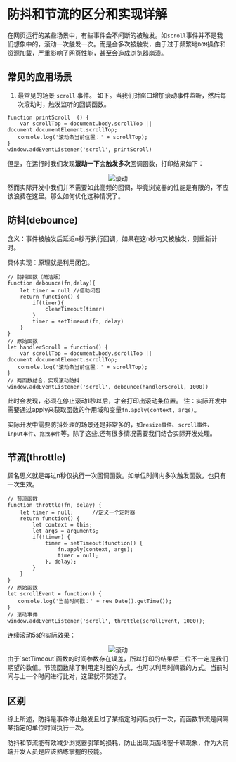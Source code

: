 # 防抖和节流的区分和实现详解
在网页运行的某些场景中，有些事件会不间断的被触发。如`scroll`事件并不是我们想象中的，滚动一次触发一次。而是会多次被触发，由于过于频繁地`DOM`操作和资源加载，严重影响了网页性能，甚至会造成浏览器崩溃。

## 常见的应用场景
1. 最常见的场景 `scroll` 事件。
如下。当我们对窗口增加滚动事件监听，然后每次滚动时，触发监听的回调函数。

```
function printScroll  () {
    var scrollTop = document.body.scrollTop || document.documentElement.scrollTop;
　　console.log('滚动条当前位置：' + scrollTop);
}
window.addEventListener('scroll', printScroll)
```

但是，在运行时我们发现**滚动一下**会**触发多次**回调函数，打印结果如下：
<div style="text-align:center">
  <img :src="$withBase('/img/javascript/scroll.png')" alt="滚动" title="滚动打印" width="auto" height="auto" />
</div>
然而实际开发中我们并不需要如此高频的回调，毕竟浏览器的性能是有限的，不应该浪费在这里。那么如何优化这种情况了。

## 防抖(debounce)

含义：事件被触发后延迟n秒再执行回调，如果在这n秒内又被触发，则重新计时。

具体实现：原理就是利用闭包。

```
// 防抖函数（简洁版）
function debounce(fn,delay){
    let timer = null //借助闭包
    return function() {
        if(timer){
            clearTimeout(timer) 
        }
        timer = setTimeout(fn, delay)
    }
}
// 原始函数
let handlerScroll = function() {
    var scrollTop = document.body.scrollTop || document.documentElement.scrollTop;
　　console.log('滚动条当前位置：' + scrollTop);
}
// 两函数结合，实现滚动防抖
window.addEventListener('scroll', debounce(handlerScroll, 1000))
```
此时会发现，必须在停止滚动1秒以后，才会打印出滚动条位置。
注：实际开发中需要通过apply来获取函数的作用域和变量`fn.apply(context, args)`。

实际开发中需要防抖处理的场景还是非常多的，如`resize事件`、`scroll事件`、`input事件`、`拖拽事件`等。除了这些,还有很多情况需要我们结合实际开发处理。 
## 节流(throttle)
顾名思义就是每过n秒仅执行一次回调函数。如单位时间内多次触发函数，也只有一次生效。

```
// 节流函数
function throttle(fn, delay) {
    let timer = null;      //定义一个定时器
    return function() {
        let context = this;
        let args = arguments;
        if(!timer) {
            timer = setTimeout(function() {
                fn.apply(context, args);
                timer = null;
            }, delay);
        }
    }
}
// 原始函数
let scrollEvent = function() {
　　console.log('当前时间戳：' + new Date().getTime());
}
// 滚动事件
window.addEventListener('scroll', throttle(scrollEvent, 1000));
```

连续滚动5s的实际效果：
<div style="text-align:center">
  <img :src="$withBase('/img/javascript/scroll1.png')" alt="滚动" title="滚动打印" width="auto" height="auto" />
</div>
由于`setTimeout`函数的时间参数存在误差，所以打印的结果后三位不一定是我们期望的数值。节流函数除了利用定时器的方式，也可以利用时间戳的方式。当前时间与上一个时间进行比对，这里就不赘述了。

## 区别
综上所述，防抖是事件停止触发且过了某指定时间后执行一次，而函数节流是间隔某指定的单位时间执行一次。

防抖和节流能有效减少浏览器引擎的损耗，防止出现页面堵塞卡顿现象，作为大前端开发人员是应该熟练掌握的技能。

<Vssue title="vssue-blog" />

